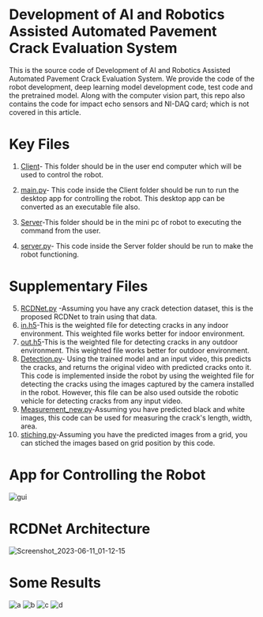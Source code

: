 # Development of AI and Robotics Assisted Automated Pavement Crack Evaluation System

This is the source code of Development of AI and Robotics Assisted Automated Pavement Crack Evaluation System. We provide the code of the robot development, deep learning model development code, test code and the pretrained model. Along with the computer vision part, this repo also contains the code for impact echo sensors and NI-DAQ card; which is not covered in this article.

# Key Files
1. [Client](https://github.com/Masrur02/AMSEL_robot/tree/version_14.12.2021/Client)- This folder should be in the user end computer which will be used to control the robot.
2. [main.py](https://github.com/Masrur02/AMSEL_robot/blob/version_14.12.2021/Client/main.py)- This code inside the Client folder should be run to run the desktop app for controlling the robot. This desktop app can be converted as an executable file also.

3. [Server](https://github.com/Masrur02/AMSEL_robot/tree/version_14.12.2021/Server)-This folder should be in the mini pc of robot to executing the command from the user.
4. [server.py](https://github.com/Masrur02/AMSEL_robot/blob/version_14.12.2021/Server/server.py)- This code inside the Server folder should be run to make the robot functioning.
# Supplementary Files
5. [RCDNet.py](https://github.com/Masrur02/AMSEL_robot/blob/version_14.12.2021/RCDNet.ipynb) -Assuming you have any crack detection dataset, this is the proposed RCDNet to train using that data.
6. [in.h5](https://github.com/Masrur02/AMSEL_robot/blob/version_14.12.2021/Server/in.h5)-This is the weighted file for detecting cracks in any indoor environment. This weighted file works better for indoor environment.
7. [out.h5](https://github.com/Masrur02/AMSEL_robot/blob/version_14.12.2021/Server/out.h5)-This is the weighted file for detecting cracks in any outdoor environment. This weighted file works better for outdoor environment.
8. [Detection.py](https://github.com/Masrur02/AMSEL_robot/blob/version_14.12.2021/Detection.py)- Using the trained model and an input video, this predicts the cracks, and returns the original video with predicted cracks onto it. This code is implemented inside the robot by using the weighted file for detecting the cracks using the images captured by the camera installed in the robot. However, this file can be also used outside the robotic vehicle for detecting cracks from any input video.
9. [Measurement_new.py](https://github.com/Masrur02/AMSEL_robot/blob/version_14.12.2021/Measurement_new.py)-Assuming you have predicted black and white images, this code can be used for measuring the crack's length, width, area.
10. [stiching.py](https://github.com/Masrur02/AMSEL_robot/blob/version_14.12.2021/Stitching.py)-Assuming you have the predicted images from a grid, you can stiched the images based on grid position by this code.

# App for Controlling the Robot
![gui](https://github.com/Masrur02/AMSEL_robot/assets/33350185/70617a74-a590-46ba-8d60-47b1a5306399)

# RCDNet Architecture
![Screenshot_2023-06-11_01-12-15](https://github.com/Masrur02/AMSEL_robot/assets/33350185/2a838675-e453-44cf-b912-95281c01e742)

# Some Results
![a](https://github.com/Masrur02/AMSEL_robot/assets/33350185/a1381022-3e19-49ee-87b4-b1fb2365cd4e)
![b](https://github.com/Masrur02/AMSEL_robot/assets/33350185/e30a7d67-74ff-4e1b-9307-25eeca688813)
![c](https://github.com/Masrur02/AMSEL_robot/assets/33350185/d3993053-eb63-4d8c-87ae-d09c48a84f60)
![d](https://github.com/Masrur02/AMSEL_robot/assets/33350185/1e78f8b1-583f-4937-bfb5-697659089d66)








